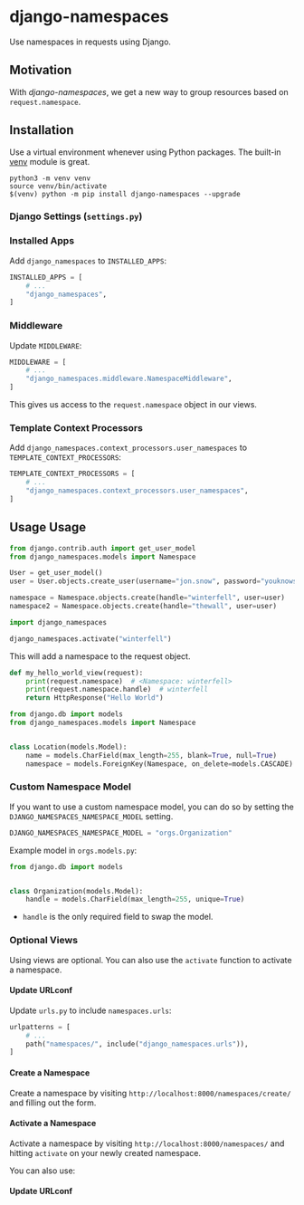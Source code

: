 # django-namespaces

Use namespaces in requests using Django.


## Motivation

With _django-namespaces_, we get a new way to group resources based on `request.namespace`.

## Installation

Use a virtual environment whenever using Python packages. The built-in [venv](https://docs.python.org/3/library/venv.html) module is great.
```
python3 -m venv venv
source venv/bin/activate
$(venv) python -m pip install django-namespaces --upgrade
```

### Django Settings (`settings.py`)


### Installed Apps

Add `django_namespaces` to `INSTALLED_APPS`:
```python
INSTALLED_APPS = [
    # ...
    "django_namespaces",
]
```

### Middleware

Update `MIDDLEWARE`:

```python
MIDDLEWARE = [
    # ...
    "django_namespaces.middleware.NamespaceMiddleware",
]
```

This gives us access to the `request.namespace` object in our views.

### Template Context Processors

Add `django_namespaces.context_processors.user_namespaces` to `TEMPLATE_CONTEXT_PROCESSORS`:

```python
TEMPLATE_CONTEXT_PROCESSORS = [
    # ...
    "django_namespaces.context_processors.user_namespaces",
]
```

## Usage Usage

```python
from django.contrib.auth import get_user_model
from django_namespaces.models import Namespace

User = get_user_model()
user = User.objects.create_user(username="jon.snow", password="youknowsomething")

namespace = Namespace.objects.create(handle="winterfell", user=user)
namespace2 = Namespace.objects.create(handle="thewall", user=user)
```

```python
import django_namespaces

django_namespaces.activate("winterfell")
```
This will add a namespace to the request object.

```python
def my_hello_world_view(request):
    print(request.namespace)  # <Namespace: winterfell>
    print(request.namespace.handle)  # winterfell
    return HttpResponse("Hello World")
```

```python
from django.db import models
from django_namespaces.models import Namespace


class Location(models.Model):
    name = models.CharField(max_length=255, blank=True, null=True)
    namespace = models.ForeignKey(Namespace, on_delete=models.CASCADE)
```

### Custom Namespace Model

If you want to use a custom namespace model, you can do so by setting the `DJANGO_NAMESPACES_NAMESPACE_MODEL` setting.

```python
DJANGO_NAMESPACES_NAMESPACE_MODEL = "orgs.Organization"
```
Example model in `orgs.models.py`:
```python
from django.db import models


class Organization(models.Model):
    handle = models.CharField(max_length=255, unique=True)
```
- `handle` is the only required field to swap the model.

### Optional Views
Using views are optional. You can also use the `activate` function to activate a namespace.

#### Update URLconf
Update `urls.py` to include `namespaces.urls`:
```python
urlpatterns = [
    # ...
    path("namespaces/", include("django_namespaces.urls")),
]
```


#### Create a Namespace
Create a namespace by visiting `http://localhost:8000/namespaces/create/` and filling out the form.


#### Activate a Namespace
Activate a namespace by visiting `http://localhost:8000/namespaces/` and hitting `activate` on your newly created namespace.

You can also use:


#### Update URLconf
